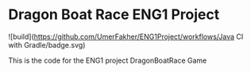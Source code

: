  # Dragon Boat Race ENG1 Project

![build](https://github.com/UmerFakher/ENG1Project/workflows/Java CI with Gradle/badge.svg)

 This is the code for the ENG1 project DragonBoatRace Game